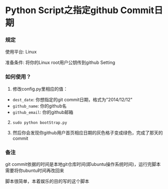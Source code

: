 Python Script之指定github Commit日期
===

### 规定

使用平台: Linux

准备条件: 将你的Linux root用户公钥传到github Setting

### 如何使用？

1. 修改config.py里相应的值：

- `dest_date`: 你想指定的git commit日期，格式为"2014/12/12"
- `github_name`: 你的github名
- `github_email`: 你的github邮箱

2. `sudo python bootStrap.py`

3. 然后你会发现你github用户首页相应日期的灰色格子变成绿色，完成了那天的commit

### 备注

git commit依据的时间是本地git仓库时间(即ubuntu操作系统时间)，运行完脚本需要将你ubuntu时间再改回来

脚本很简单，本着娱乐的目的写的这个脚本
